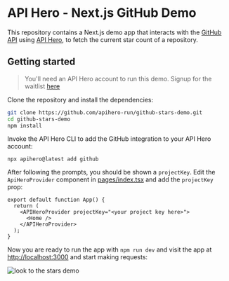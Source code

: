 # API Hero - Next.js GitHub Demo

This repository contains a Next.js demo app that interacts with the [GitHub API](https://docs.github.com/en/rest) using [API Hero](https://apihero.run), to fetch the current star count of a repository.

## Getting started

> You'll need an API Hero account to run this demo. Signup for the waitlist [here](https://apihero.run/privateBetaSignup)

Clone the repository and install the dependencies:

```bash
git clone https://github.com/apihero-run/github-stars-demo.git
cd github-stars-demo
npm install
```

Invoke the API Hero CLI to add the GitHub integration to your API Hero account:

```
npx apihero@latest add github
```

After following the prompts, you should be shown a `projectKey`. Edit the `ApiHeroProvider` component in [pages/index.tsx](/pages/index.tsx) and add the `projectKey` prop:

```tsx
export default function App() {
  return (
    <APIHeroProvider projectKey="<your project key here>">
      <Home />
    </APIHeroProvider>
  );
}
```

Now you are ready to run the app with `npm run dev` and visit the app at [http://localhost:3000](http://localhost:3000) and start making requests:

![look to the stars demo](/docs/ShowDontTell.gif)
